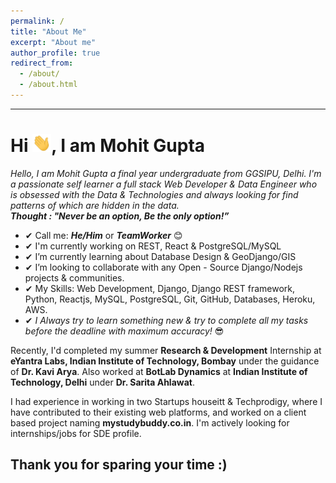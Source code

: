 ```yaml
---
permalink: /
title: "About Me"
excerpt: "About me"
author_profile: true
redirect_from: 
  - /about/
  - /about.html
---
```


<hr>
<h1>Hi <img src="https://raw.githubusercontent.com/ABSphreak/ABSphreak/master/gifs/Hi.gif" width="30px">, I am Mohit Gupta </h1>
<p><em>
Hello, I am Mohit Gupta a final year undergraduate from GGSIPU, Delhi. I'm a passionate self learner a full stack Web Developer & Data Engineer who is obsessed with the Data & Technologies and always looking for find patterns of which are hidden in the data. </em> 
<br><b><i align="center">Thought : "Never be an option, Be the only option!”</i></b>
</p>

* ✔ Call me: ***He/Him*** or ***TeamWorker*** 😊 <br>
* ✔ I'm currently working on REST, React & PostgreSQL/MySQL <br>
* ✔ I’m currently learning about Database Design & GeoDjango/GIS<br>
* ✔ I’m looking to collaborate with any Open - Source Django/Nodejs projects & communities.<br>
* ✔ My Skills: Web Development, Django, Django REST framework, Python, Reactjs, MySQL, PostgreSQL, Git, GitHub, Databases, Heroku, AWS.<br>
* ✔ *I Always try to learn something new & try to complete all my tasks before the deadline with maximum accuracy!* 😎<br>

Recently, I'd completed my summer **Research & Development** Internship at **eYantra Labs, Indian Institute of Technology, Bombay** under the guidance of **Dr. Kavi Arya**. 
Also worked at **BotLab Dynamics** at **Indian Institute of Technology, Delhi** under **Dr. Sarita Ahlawat**.

I had experience in working in two Startups houseitt & Techprodigy, where I have contributed to their existing web platforms, and worked on a client based project naming **mystudybuddy.co.in**. I'm actively looking for internships/jobs for SDE profile.

Thank you for sparing your time :)
-----
